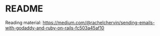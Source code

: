 # README

Reading material:
https://medium.com/@rachelchervin/sending-emails-with-godaddy-and-ruby-on-rails-fc503a45af10
